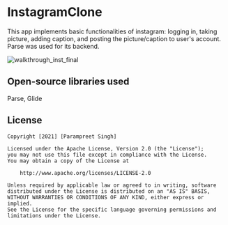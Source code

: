 # InstagramClone
This app implements basic functionalities of instagram: logging in, taking picture, adding caption, and posting the picture/caption to user's account. Parse was used for its backend. 

![walkthrough_inst_final](https://user-images.githubusercontent.com/50599809/112242275-e775d280-8c21-11eb-983d-fedd15ed9169.gif)

## Open-source libraries used

Parse, Glide

## License

    Copyright [2021] [Parampreet Singh]

    Licensed under the Apache License, Version 2.0 (the "License");
    you may not use this file except in compliance with the License.
    You may obtain a copy of the License at

        http://www.apache.org/licenses/LICENSE-2.0

    Unless required by applicable law or agreed to in writing, software
    distributed under the License is distributed on an "AS IS" BASIS,
    WITHOUT WARRANTIES OR CONDITIONS OF ANY KIND, either express or implied.
    See the License for the specific language governing permissions and
    limitations under the License.
